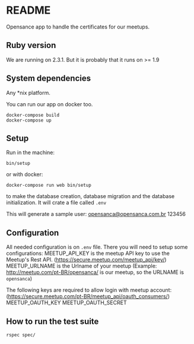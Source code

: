 # README

Opensance app to handle the certificates for our meetups.

## Ruby version

We are running on 2.3.1. But it is probably that it runs on >= 1.9

## System dependencies

Any *nix platform.

You can run our app on docker too.
```
docker-compose build
docker-compose up
```

## Setup

Run in the machine:
```
bin/setup
```
or with docker:
```
docker-compose run web bin/setup
```

to make the database creation, database migration and the database initialization. It will crate a file called `.env`

This will generate a sample user:
opensanca@opensanca.com.br
123456

## Configuration
All needed configuration is on `.env` file. There you will need to setup some configurations:
MEETUP_API_KEY   is the meetup API key to use the Meetup's Rest API. (https://secure.meetup.com/meetup_api/key/)
MEETUP_URLNAME   is the Urlname of your meetup (Example: http://meetup.com/pt-BR/opensanca/ is our meetup, so the URLNAME is `opensanca`)

The following keys are required to allow login with meetup account: (https://secure.meetup.com/pt-BR/meetup_api/oauth_consumers/)
MEETUP_OAUTH_KEY
MEETUP_OAUTH_SECRET

## How to run the test suite
`rspec spec/`
